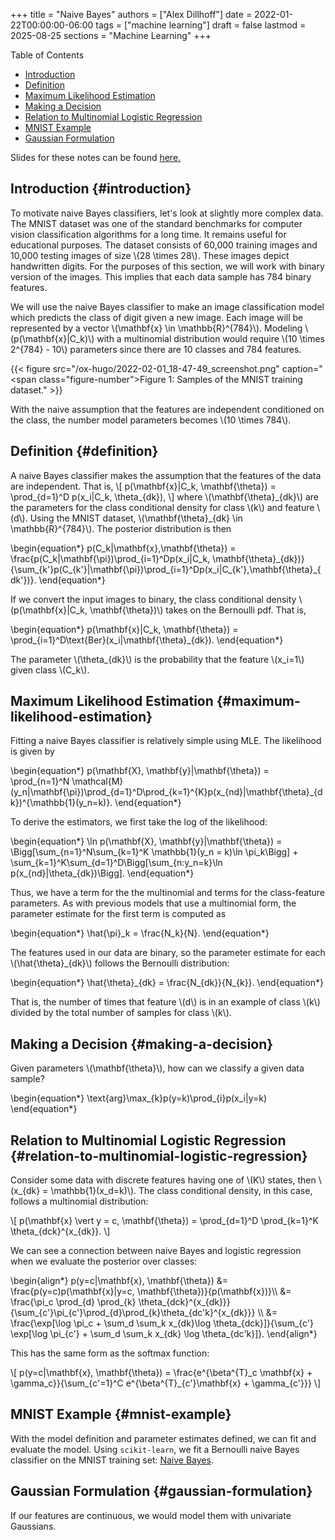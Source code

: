+++
title = "Naive Bayes"
authors = ["Alex Dillhoff"]
date = 2022-01-22T00:00:00-06:00
tags = ["machine learning"]
draft = false
lastmod = 2025-08-25
sections = "Machine Learning"
+++

<div class="ox-hugo-toc toc">

<div class="heading">Table of Contents</div>

- [Introduction](#introduction)
- [Definition](#definition)
- [Maximum Likelihood Estimation](#maximum-likelihood-estimation)
- [Making a Decision](#making-a-decision)
- [Relation to Multinomial Logistic Regression](#relation-to-multinomial-logistic-regression)
- [MNIST Example](#mnist-example)
- [Gaussian Formulation](#gaussian-formulation)

</div>
<!--endtoc-->

Slides for these notes can be found [here.](/teaching/cse6363/lectures/naive_bayes.pdf)


## Introduction {#introduction}

To motivate naive Bayes classifiers, let's look at slightly more complex data. The MNIST dataset was one of the standard benchmarks for computer vision classification algorithms for a long time. It remains useful for educational purposes. The dataset consists of 60,000 training images and 10,000 testing images of size \\(28 \times 28\\). These images depict handwritten digits. For the purposes of this section, we will work with binary version of the images. This implies that each data sample has 784 binary features.

We will use the naive Bayes classifier to make an image classification model which predicts the class of digit given a new image. Each image will be represented by a vector \\(\mathbf{x} \in \mathbb{R}^{784}\\). Modeling \\(p(\mathbf{x}|C\_k)\\) with a multinomial distribution would require \\(10 \times 2^{784} - 10\\) parameters since there are 10 classes and 784 features.

{{< figure src="/ox-hugo/2022-02-01_18-47-49_screenshot.png" caption="<span class=\"figure-number\">Figure 1: </span>Samples of the MNIST training dataset." >}}

With the naive assumption that the features are independent conditioned on the class, the number model parameters becomes \\(10 \times 784\\).


## Definition {#definition}

A naive Bayes classifier makes the assumption that the features of the data are independent. That is,
\\[
p(\mathbf{x}|C\_k, \mathbf{\theta}) = \prod\_{d=1}^D p(x\_i|C\_k, \theta\_{dk}),
\\]
where \\(\mathbf{\theta}\_{dk}\\) are the parameters for the class conditional density for class \\(k\\) and feature \\(d\\). Using the MNIST dataset, \\(\mathbf{\theta}\_{dk} \in \mathbb{R}^{784}\\). The posterior distribution is then

\begin{equation\*}
p(C\_k|\mathbf{x},\mathbf{\theta}) = \frac{p(C\_k|\mathbf{\pi})\prod\_{i=1}^Dp(x\_i|C\_k, \mathbf{\theta}\_{dk})}{\sum\_{k'}p(C\_{k'}|\mathbf{\pi})\prod\_{i=1}^Dp(x\_i|C\_{k'},\mathbf{\theta}\_{dk'})}.
\end{equation\*}

If we convert the input images to binary, the class conditional density \\(p(\mathbf{x}|C\_k, \mathbf{\theta})\\) takes on the Bernoulli pdf. That is,

\begin{equation\*}
p(\mathbf{x}|C\_k, \mathbf{\theta}) = \prod\_{i=1}^D\text{Ber}(x\_i|\mathbf{\theta}\_{dk}).
\end{equation\*}

The parameter \\(\theta\_{dk}\\) is the probability that the feature \\(x\_i=1\\) given class \\(C\_k\\).


## Maximum Likelihood Estimation {#maximum-likelihood-estimation}

Fitting a naive Bayes classifier is relatively simple using MLE. The likelihood is given by

\begin{equation\*}
p(\mathbf{X}, \mathbf{y}|\mathbf{\theta}) = \prod\_{n=1}^N \mathcal{M}(y\_n|\mathbf{\pi})\prod\_{d=1}^D\prod\_{k=1}^{K}p(x\_{nd}|\mathbf{\theta}\_{dk})^{\mathbb{1}(y\_n=k)}.
\end{equation\*}

To derive the estimators, we first take the log of the likelihood:

\begin{equation\*}
\ln p(\mathbf{X}, \mathbf{y}|\mathbf{\theta}) = \Bigg[\sum\_{n=1}^N\sum\_{k=1}^K \mathbb{1}(y\_n = k)\ln \pi\_k\Bigg] + \sum\_{k=1}^K\sum\_{d=1}^D\Bigg[\sum\_{n:y\_n=k}\ln p(x\_{nd}|\theta\_{dk})\Bigg].
\end{equation\*}

Thus, we have a term for the the multinomial and terms for the class-feature parameters. As with previous models that use a multinomial form, the parameter estimate for the first term is computed as

\begin{equation\*}
\hat{\pi}\_k = \frac{N\_k}{N}.
\end{equation\*}

The features used in our data are binary, so the parameter estimate for each \\(\hat{\theta}\_{dk}\\) follows the Bernoulli distribution:

\begin{equation\*}
\hat{\theta}\_{dk} = \frac{N\_{dk}}{N\_{k}}.
\end{equation\*}

That is, the number of times that feature \\(d\\) is in an example of class \\(k\\) divided by the total number of samples for class \\(k\\).


## Making a Decision {#making-a-decision}

Given parameters \\(\mathbf{\theta}\\), how can we classify a given data sample?

\begin{equation\*}
\text{arg}\max\_{k}p(y=k)\prod\_{i}p(x\_i|y=k)
\end{equation\*}


## Relation to Multinomial Logistic Regression {#relation-to-multinomial-logistic-regression}

Consider some data with discrete features having one of \\(K\\) states, then \\(x\_{dk} = \mathbb{1}(x\_d=k)\\). The class conditional density, in this case, follows a multinomial distribution:

\\[
p(\mathbf{x} \vert y = c, \mathbf{\theta}) = \prod\_{d=1}^D \prod\_{k=1}^K \theta\_{dck}^{x\_{dk}}.
\\]

We can see a connection between naive Bayes and logistic regression when we evaluate the posterior over classes:

\begin{align\*}
p(y=c|\mathbf{x}, \mathbf{\theta}) &= \frac{p(y=c)p(\mathbf{x}|y=c, \mathbf{\theta})}{p(\mathbf{x})}\\\\
&= \frac{\pi\_c \prod\_{d} \prod\_{k} \theta\_{dck}^{x\_{dk}}}{\sum\_{c'}\pi\_{c'}\prod\_{d}\prod\_{k}\theta\_{dc'k}^{x\_{dk}}} \\\\
&= \frac{\exp[\log \pi\_c + \sum\_d \sum\_k x\_{dk}\log \theta\_{dck}]}{\sum\_{c'} \exp[\log \pi\_{c'} + \sum\_d \sum\_k x\_{dk} \log \theta\_{dc'k}]}.
\end{align\*}

This has the same form as the softmax function:

\\[
p(y=c|\mathbf{x}, \mathbf{\theta}) = \frac{e^{\beta^{T}\_c \mathbf{x} + \gamma\_c}}{\sum\_{c'=1}^C e^{\beta^{T}\_{c'}\mathbf{x} + \gamma\_{c'}}}
\\]


## MNIST Example {#mnist-example}

With the model definition and parameter estimates defined, we can fit and evaluate the model. Using `scikit-learn`, we fit a Bernoulli naive Bayes classifier on the MNIST training set: [Naive Bayes](https://github.com/ajdillhoff/CSE6363/blob/main/logistic_regression/naive_bayes_mnist.ipynb).


## Gaussian Formulation {#gaussian-formulation}

If our features are continuous, we would model them with univariate Gaussians.
